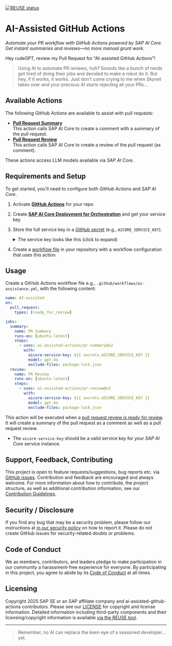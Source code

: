 [![REUSE status](https://api.reuse.software/badge/github.com/SAP/ai-assisted-github-actions)](https://api.reuse.software/info/github.com/SAP/ai-assisted-github-actions)

# AI-Assisted GitHub Actions

_Automate your PR workflow with GitHub Actions powered by SAP AI Core. Get instant summaries and reviews—no more manual grunt work._

Hey rudeGPT, review my Pull Request for “AI-assisted GitHub Actions”!

> Using AI to automate PR reviews, huh? Sounds like a bunch of nerds got tired of doing their jobs and decided to make a robot do it. But hey, if it works, it works. Just don't come crying to me when Skynet takes over and your precious AI starts rejecting all your PRs...

## Available Actions

The following GitHub Actions are available to assist with pull requests:

- **[Pull Request Summary](pr-summary)**  
  This action calls SAP AI Core to create a comment with a summary of the pull request.
- **[Pull Request Review](pr-review)**  
  This action calls SAP AI Core to create a review of the pull request (as comment).

These actions access LLM models available via _SAP AI Core_.

## Requirements and Setup

To get started, you'll need to configure both _GitHub Actions_ and _SAP AI Core_.

1.  Activate **[GitHub Actions](https://github.com/features/actions)** for your repo

2.  Create **[SAP AI Core Deployment for Orchestration](https://help.sap.com/docs/sap-ai-core/sap-ai-core-service-guide/create-deployment-for-generative-ai-model-in-sap-ai-core)** and get your service key.

3.  Store the full service key in a [GitHub secret](https://docs.github.com/en/actions/security-for-github-actions/security-guides/using-secrets-in-github-actions#creating-secrets-for-a-repository) (e.g., `AICORE_SERVICE_KEY`).

    <details>
       <summary>The service key looks like this (click to expand)</summary>

    ```json
    {
      "serviceurls": {
        "AI_API_URL": "..."
      },
      "appname": "...",
      "clientid": "...",
      "clientsecret": "...",
      "identityzone": "...",
      "identityzoneid": "...",
      "url": "..."
    }
    ```

    </details>

4.  Create a [workflow file](https://docs.github.com/de/actions/get-started/quickstart) in your repository with a workflow configuration that uses this action.

## Usage

Create a GitHub Actions workflow file e.g., `.github/workflows/ai-assistance.yml`, with the following content:

```yaml
name: AI-assisted
on:
  pull_request:
    types: [ready_for_review]

jobs:
  summary:
    name: PR Summary
    runs-on: [ubuntu-latest]
    steps:
      - uses: ai-assisted-actions/pr-summary@v2
        with:
          aicore-service-key: ${{ secrets.AICORE_SERVICE_KEY }}
          model: gpt-4o
          exclude-files: package-lock.json
  review:
    name: PR Review
    runs-on: [ubuntu-latest]
    steps:
      - uses: ai-assisted-actions/pr-review@v2
        with:
          aicore-service-key: ${{ secrets.AICORE_SERVICE_KEY }}
          model: gpt-4o
          exclude-files: package-lock.json
```

This action will be executed when a
[pull request review is ready for review](https://docs.github.com/en/actions/using-workflows/events-that-trigger-workflows#pull_request). It will create a
summary of the pull request as a comment as well as a pull request review.

- The `aicore-service-key` should be a valid service key for your _SAP AI Core_ service instance.

## Support, Feedback, Contributing

This project is open to feature requests/suggestions, bug reports etc. via [GitHub issues](https://github.com/SAP/ai-assisted-github-actions/issues). Contribution and feedback are encouraged and always welcome. For more information about how to contribute, the project structure, as well as additional contribution information, see our [Contribution Guidelines](CONTRIBUTING.md).

## Security / Disclosure

If you find any bug that may be a security problem, please follow our instructions at [in our security policy](https://github.com/SAP/ai-assisted-github-actions/security/policy) on how to report it. Please do not create GitHub issues for security-related doubts or problems.

## Code of Conduct

We as members, contributors, and leaders pledge to make participation in our community a harassment-free experience for everyone. By participating in this project, you agree to abide by its [Code of Conduct](https://github.com/SAP/.github/blob/main/CODE_OF_CONDUCT.md) at all times.

## Licensing

Copyright 2025 SAP SE or an SAP affiliate company and ai-assisted-github-actions contributors. Please see our [LICENSE](LICENSE) for copyright and license information. Detailed information including third-party components and their licensing/copyright information is available [via the REUSE tool](https://api.reuse.software/info/github.com/SAP/ai-assisted-github-actions).

---

> Remember, no AI can replace the keen eye of a seasoned developer... yet.
